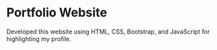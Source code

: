 # Portfolio Website

Developed this website using HTML, CSS, Bootstrap, and JavaScript for highlighting my profile.
